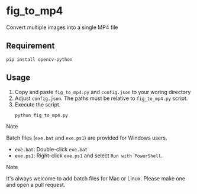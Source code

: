 # fig_to_mp4
Convert multiple images into a single MP4 file

## Requirement
```shell
pip install opencv-python
```

## Usage
1. Copy and paste `fig_to_mp4.py` and `config.json` to your woring directory
2. Adjust `config.json`. The paths must be relative to `fig_to_mp4.py` script.
3. Execute the script.
    ```
    python fig_to_mp4.py
    ```

> [!NOTE]
> Batch files (`exe.bat` and `exe.ps1`) are provided for Windows users.
> - `exe.bat`: Double-click `exe.bat`
> - `exe.ps1`: Right-click `exe.ps1` and select `Run with PowerShell`.

> [!NOTE]
> It's always welcome to add batch files for Mac or Linux.
> Please make one and open a pull request.